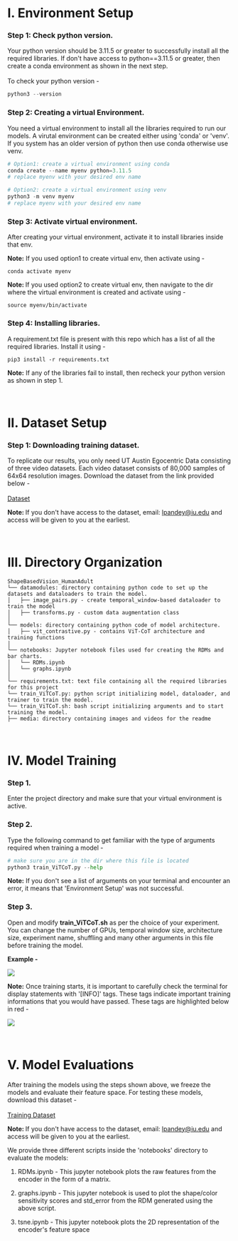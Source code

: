 # I. Environment Setup

### Step 1: Check python version. 
Your python version should be 3.11.5 or greater to successfully install all the required libraries. If don't have access to python==3.11.5 or greater, then create a conda environment as shown in the next step. 
<br><br>
To check your python version - 

```python
python3 --version
```

### Step 2: Creating a virtual Environment.
You need a virtual environment to install all the libraries required to run our models. A virutal environment can be created either using 'conda' or 'venv'. If you system has an older version of python then use conda otherwise use venv.

```python
# Option1: create a virtual environment using conda
conda create --name myenv python=3.11.5 
# replace myenv with your desired env name
```

```python
# Option2: create a virtual environment using venv
python3 -m venv myenv 
# replace myenv with your desired env name
```

### Step 3: Activate virtual environment.
After creating your virtual environment, activate it to install libraries inside that env.

<b>Note:</b> If you used option1 to create virtual env, then activate using - 

```
conda activate myenv
```

<b>Note: </b> If you used option2 to create virtual env, then navigate to the dir where the virtual environment is created and activate using - 

```
source myenv/bin/activate
```

### Step 4: Installing libraries.
A requirement.txt file is present with this repo which has a list of all the required libraries. Install it using - 

```python3
pip3 install -r requirements.txt
```

<b>Note:</b> If any of the libraries fail to install, then recheck your python version as shown in step 1.

<br>

# II. Dataset Setup

### Step 1: Downloading training dataset.
To replicate our results, you only need UT Austin Egocentric Data consisting of three video datasets. Each video dataset consists of 80,000 samples of 64x64 resolution images. Download the dataset from the link provided below - 
<br>
<br>
<a href="www.google.com">Dataset</a>

<b>Note: </b>If you don't have access to the dataset, email: lpandey@iu.edu and access will be given to you at the earliest.

<br>

# III. Directory Organization

```
ShapeBasedVision_HumanAdult
└── datamodules: directory containing python code to set up the datasets and dataloaders to train the model.
│   ├── image_pairs.py - create temporal_window-based dataloader to train the model
│   ├── transforms.py - custom data augmentation class
│
└── models: directory containing python code of model architecture.
│   ├── vit_contrastive.py - contains ViT-CoT architecture and training functions
│
└── notebooks: Jupyter notebook files used for creating the RDMs and bar charts.
│   └── RDMs.ipynb
│   └── graphs.ipynb
│    
└── requirements.txt: text file containing all the required libraries for this project
└── train_ViTCoT.py: python script initializing model, dataloader, and trainer to train the model.
└── train_ViTCoT.sh: bash script initializing arguments and to start training the model. 
├── media: directory containing images and videos for the readme
```

<br>


# IV. Model Training

### Step 1.
Enter the project directory and make sure that your virtual environment is active.

### Step 2.
Type the following command to get familiar with the type of arguments required when training a model -

```python
# make sure you are in the dir where this file is located
python3 train_ViTCoT.py --help
```

<b>Note:</b> If you don't see a list of arguments on your terminal and encounter an error, it means that 'Environment Setup' was not successful.

### Step 3.

Open and modify <b>train_ViTCoT.sh</b> as per the choice of your experiment. You can change the number of GPUs, temporal window size, architecture size, experiment name, shuffling and many other arguments in this file before training the model.

<b>Example - </b>

<img src="./media/sh_ss.png"></img>


<b>Note:</b> Once training starts, it is important to carefully check the terminal for display statements with '[INFO]' tags. These tags indicate important training informations that you would have passed. These tags are highlighted below in red - 

<img src="./media/terminal.png"></img>

<br>

# V. Model Evaluations

After training the models using the steps shown above, we freeze the models and evaluate their feature space. For testing these models, download this dataset - 
<br>
<br>
<a href="[www.google.com](https://indiana-my.sharepoint.com/:u:/g/personal/lpandey_iu_edu/EQ72pxIdZnhLu3t0eKPUB_sBIR8v9sP3XYLWl5kYhvDnVA?e=JkwPJT)">Training Dataset</a>

<b>Note: </b>If you don't have access to the dataset, email: lpandey@iu.edu and access will be given to you at the earliest.


We provide three different scripts inside the 'notebooks' directory to evaluate the models: 

1. RDMs.ipynb  - This jupyter notebook plots the raw features from the encoder in the form of a matrix. 

2. graphs.ipynb - This jupyter notebook is used to plot the shape/color sensitivity scores and std_error from the RDM generated using the above script.

3. tsne.ipynb - This jupyter notebook plots the 2D representation of the encoder's feature space

